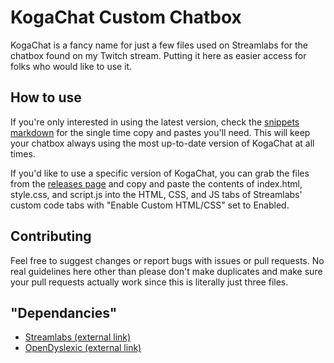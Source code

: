 # KogaChat Custom Chatbox

KogaChat is a fancy name for just a few files used on Streamlabs for the chatbox found on my Twitch stream. Putting it here as easier access for folks who would like to use it.

## How to use

If you're only interested in using the latest version, check the [snippets markdown](https://github.com/dististik/chatbox.kogachat/blob/master/SNIPPETS.md) for the single time copy and pastes you'll need. This will keep your chatbox always using the most up-to-date version of KogaChat at all times.

If you'd like to use a specific version of KogaChat, you can grab the files from the [releases page](https://github.com/dististik/chatbox.kogachat/releases) and copy and paste the contents of index.html, style.css, and script.js into the HTML, CSS, and JS tabs of Streamlabs' custom code tabs with "Enable Custom HTML/CSS" set to Enabled.

## Contributing

Feel free to suggest changes or report bugs with issues or pull requests. No real guidelines here other than please don't make duplicates and make sure your pull requests actually work since this is literally just three files.

## "Dependancies"

+ [Streamlabs (external link)](http://streamlabs.com/)
+ [OpenDyslexic (external link)](https://gumroad.com/l/OpenDyslexic)
